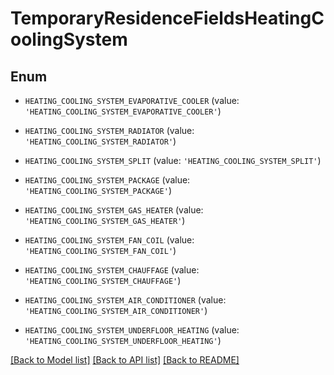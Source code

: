 # TemporaryResidenceFieldsHeatingCoolingSystem


## Enum

* `HEATING_COOLING_SYSTEM_EVAPORATIVE_COOLER` (value: `'HEATING_COOLING_SYSTEM_EVAPORATIVE_COOLER'`)

* `HEATING_COOLING_SYSTEM_RADIATOR` (value: `'HEATING_COOLING_SYSTEM_RADIATOR'`)

* `HEATING_COOLING_SYSTEM_SPLIT` (value: `'HEATING_COOLING_SYSTEM_SPLIT'`)

* `HEATING_COOLING_SYSTEM_PACKAGE` (value: `'HEATING_COOLING_SYSTEM_PACKAGE'`)

* `HEATING_COOLING_SYSTEM_GAS_HEATER` (value: `'HEATING_COOLING_SYSTEM_GAS_HEATER'`)

* `HEATING_COOLING_SYSTEM_FAN_COIL` (value: `'HEATING_COOLING_SYSTEM_FAN_COIL'`)

* `HEATING_COOLING_SYSTEM_CHAUFFAGE` (value: `'HEATING_COOLING_SYSTEM_CHAUFFAGE'`)

* `HEATING_COOLING_SYSTEM_AIR_CONDITIONER` (value: `'HEATING_COOLING_SYSTEM_AIR_CONDITIONER'`)

* `HEATING_COOLING_SYSTEM_UNDERFLOOR_HEATING` (value: `'HEATING_COOLING_SYSTEM_UNDERFLOOR_HEATING'`)

[[Back to Model list]](../README.md#documentation-for-models) [[Back to API list]](../README.md#documentation-for-api-endpoints) [[Back to README]](../README.md)



